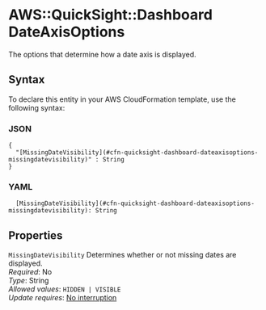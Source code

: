 # AWS::QuickSight::Dashboard DateAxisOptions<a name="aws-properties-quicksight-dashboard-dateaxisoptions"></a>

The options that determine how a date axis is displayed\.

## Syntax<a name="aws-properties-quicksight-dashboard-dateaxisoptions-syntax"></a>

To declare this entity in your AWS CloudFormation template, use the following syntax:

### JSON<a name="aws-properties-quicksight-dashboard-dateaxisoptions-syntax.json"></a>

```
{
  "[MissingDateVisibility](#cfn-quicksight-dashboard-dateaxisoptions-missingdatevisibility)" : String
}
```

### YAML<a name="aws-properties-quicksight-dashboard-dateaxisoptions-syntax.yaml"></a>

```
  [MissingDateVisibility](#cfn-quicksight-dashboard-dateaxisoptions-missingdatevisibility): String
```

## Properties<a name="aws-properties-quicksight-dashboard-dateaxisoptions-properties"></a>

`MissingDateVisibility` <a name="cfn-quicksight-dashboard-dateaxisoptions-missingdatevisibility"></a>
Determines whether or not missing dates are displayed\.  
_Required_: No  
_Type_: String  
_Allowed values_: `HIDDEN | VISIBLE`  
_Update requires_: [No interruption](https://docs.aws.amazon.com/AWSCloudFormation/latest/UserGuide/using-cfn-updating-stacks-update-behaviors.html#update-no-interrupt)
